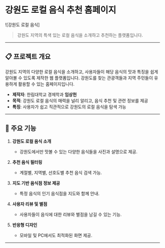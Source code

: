 # 강원도 로컬 음식 추천 홈페이지

![강원도 로컬 음식]
> 강원도 지역의 특색 있는 로컬 음식을 소개하고 추천하는 플랫폼입니다.

---

## 📋 프로젝트 개요

강원도 지역의 다양한 로컬 음식을 소개하고, 사용자들이 해당 음식의 맛과 특징을 쉽게 알아볼 수 있도록 제작한 웹 플랫폼입니다. 강원도를 찾는 관광객들과 지역 주민들이 유용하게 활용할 수 있는 홈페이지입니다.

- **제작자**: 한림대학교 경제학과 **임상헌**
- **목적**: 강원도 로컬 음식의 매력을 널리 알리고, 음식 추천 및 관련 정보를 제공
- **특징**: 사용자가 쉽고 직관적으로 강원도의 로컬 음식을 탐색 가능

---

## 🌟 주요 기능

1. **강원도 로컬 음식 소개**  
   - 강원도에서만 맛볼 수 있는 다양한 음식들을 사진과 설명으로 제공.

2. **추천 음식 필터링**  
   - 계절별, 지역별, 선호도별 추천 음식 검색 가능.

3. **지도 기반 음식점 정보 제공**  
   - 특정 음식의 인기 음식점을 지도와 함께 안내.

4. **사용자 리뷰 및 별점**  
   - 사용자들이 음식에 대한 리뷰와 별점을 남길 수 있는 기능.

5. **반응형 디자인**  
   - 모바일 및 PC에서도 최적화된 화면 제공.

---